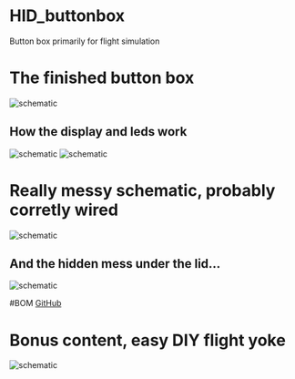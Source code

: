 # HID_buttonbox
Button box primarily for flight simulation 
# The finished button box
![schematic](https://github.com/christoferjh/HID_buttonbox/blob/master/images/img_box.PNG)
## How the display and leds work
![schematic](https://github.com/christoferjh/HID_buttonbox/blob/master/images/box.gif)
![schematic](https://github.com/christoferjh/HID_buttonbox/blob/master/images/buttons.gif)

# Really messy schematic, probably corretly wired
![schematic](https://github.com/christoferjh/HID_buttonbox/blob/master/images/schem.png)
## And the hidden mess under the lid...
![schematic](https://github.com/christoferjh/HID_buttonbox/blob/master/images/img_box_messy.PNG)

#BOM
[GitHub](https://github.com/christoferjh/HID_buttonbox/blob/master/bom.html)


# Bonus content, easy DIY flight yoke
![schematic](https://github.com/christoferjh/HID_buttonbox/blob/master/images/yoke.PNG)
